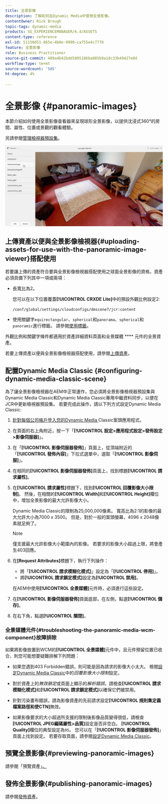 ```yaml
---
title: 全景影像
description: 了解如何在Dynamic Media中使用全景影像。
contentOwner: Rick Brough
topic-tags: dynamic-media
products: SG_EXPERIENCEMANAGER/6.4/ASSETS
content-type: reference
exl-id: 51150d51-865e-4b8e-9990-ca755e4c7778
feature: 全景影像
role: Business Practitioner
source-git-commit: 489a4b42bdd5895186ba885b9a1dc33b49427e8d
workflow-type: tm+mt
source-wordcount: '585'
ht-degree: 4%

---
```


# 全景影像 {#panoramic-images}

本節介紹如何使用全景影像查看器來呈現球形全景影像，以提供沈浸式360°的房間、屬性、位置或景觀的觀看體驗。

另請參閱[管理檢視器預設集](managing-viewer-presets.md)。

![panoramic-image2](assets/panoramic-image2.png)

## 上傳資產以便與全景影像檢視器{#uploading-assets-for-use-with-the-panoramic-image-viewer}搭配使用

若要讓上傳的資產符合要與全景影像檢視器搭配使用之球面全景影像的資格，資產必須具備下列其中一項或兩項：

* 長寬比為2。

   您可以在以下位置覆蓋&#x200B;**[!UICONTROL CRXDE Lite]**&#x200B;中的預設外觀比例設定2:

   `/conf/global/settings/cloudconfigs/dmscene7/jcr:content`

* 使用關鍵字`equirectangular`、`spherical`和`panorama`、`spherical`和`panoramic`進行標籤。 請參閱[使用標籤](/help/sites-authoring/tags.md)。

外觀比例和關鍵字條件都適用於資產詳細資料頁面和全景媒體 **** 元件的全景資產。

若要上傳資產以便與全景影像檢視器搭配使用，請參閱[上傳資產](managing-assets-touch-ui.md#uploading-assets)。

## 配置Dynamic Media Classic {#configuring-dynamic-media-classic-scene}

為了讓全景影像檢視器在AEM中正常運作，您必須將全景影像檢視器預設集與Dynamic Media Classic和Dynamic Media Classic專用中繼資料同步，以便在JCR中更新檢視器預設集。 若要完成此操作，請以下列方式設定Dynamic Media Classic:

1. [針對每個公司帳戶登入您的Dynamic Media ](https://experienceleague.adobe.com/docs/dynamic-media-classic/using/intro/dynamic-media-classic-desktop-app.html?lang=en#system-requirements-dmc-app) Classic案頭應用程式。

1. 在頁面的右上角附近，按一下「**[!UICONTROL 設定>應用程式設定>發佈設定>影像伺服器]**」。
1. 在「**[!UICONTROL 影像伺服器發佈]**」頁面上，從頂端附近的「**[!UICONTROL 發佈內容]**」下拉式選單中，選取「**[!UICONTROL 影像伺服]**」。

1. 在相同的&#x200B;**[!UICONTROL 影像伺服器發佈]**&#x200B;頁面上，找到標題&#x200B;**[!UICONTROL 請求屬性]**。
1. 在&#x200B;**[!UICONTROL 請求屬性]**&#x200B;標題下，找到&#x200B;**[!UICONTROL 回覆影像大小限制]**。 然後，在相關的&#x200B;**[!UICONTROL Width]**&#x200B;和&#x200B;**[!UICONTROL Height]**&#x200B;欄位中，增加全景影像的最大允許影像大小。

   Dynamic Media Classic的限制為25,000,000像素。 寬高比為2:1的影像的最大允許大小為7000 x 3500。 但是，對於一般的案頭螢幕，4096 x 2048像素就足夠了。

   >[!NOTE]
   >
   >僅支援最大允許影像大小範圍內的影像。 若要求的影像大小超過上限，將會產生403回應。

1. 在&#x200B;**[Request Attributes]**&#x200B;標題下，執行下列操作：

   * 將「**[!UICONTROL 請求模糊化模式]**」設定為「**[!UICONTROL 停用]**」。
   * 將&#x200B;**[!UICONTROL 請求鎖定模式]**&#x200B;設定為&#x200B;**[!UICONTROL 禁用]**。

   在AEM中使用&#x200B;**[!UICONTROL 全景媒體]**&#x200B;元件時，必須進行這些設定。

1. 在&#x200B;**[!UICONTROL 影像伺服器發佈]**&#x200B;頁面底部，在左側，點選&#x200B;**[!UICONTROL 儲存]**。

1. 在右下角，點選&#x200B;**[!UICONTROL 關閉]**。

### 全景媒體元件{#troubleshooting-the-panoramic-media-wcm-component}故障排除

如果將影像放置到WCM的&#x200B;**[!UICONTROL 全景媒體]**&#x200B;元件中，且元件預留位置已收合，則您可能想要疑難排解下列問題：

* 如果您遇到403 Forbidden錯誤，則可能是因為請求的影像大小太大。 檢閱[設定Dynamic Media Classic](#configuring-dynamic-media-classic-scene)中的&#x200B;*回覆影像大小限制*&#x200B;設定。

* 對於資產上的&#x200B;*無效鎖定*&#x200B;或頁面上顯示的&#x200B;*解析錯誤*，請檢查&#x200B;**[!UICONTROL 請求模糊化模式]**&#x200B;和&#x200B;**[!UICONTROL 請求鎖定模式]**&#x200B;以確保它們被禁用。
* 針對污染畫布錯誤，請為影像資產的先前請求設定&#x200B;**[!UICONTROL 規則集定義檔案路徑和使CTN]**&#x200B;無效。
* 如果影像要求的大小超過所支援的限制後影像品質變得很低，請檢查&#x200B;**[!UICONTROL JPEG編碼屬性>品質]**&#x200B;設定是否非空白。 **[!UICONTROL Quality]**&#x200B;欄位的典型設定為`95`。 您可以在「**[!UICONTROL 影像伺服器發佈]**」頁面上找到設定。 若要存取頁面，請參閱[設定Dynamic Media Classic](#configuring-dynamic-media-classic-scene)。

## 預覽全景影像{#previewing-panoramic-images}

請參閱「預覽資產」[。](previewing-assets.md)

## 發佈全景影像{#publishing-panoramic-images}

請參閱[發佈資產](publishing-dynamicmedia-assets.md)。
